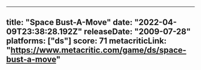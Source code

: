
---
title: "Space Bust-A-Move"
date: "2022-04-09T23:38:28.192Z"
releaseDate: "2009-07-28"
platforms: ["ds"]
score: 71
metacriticLink: "https://www.metacritic.com/game/ds/space-bust-a-move"
---
